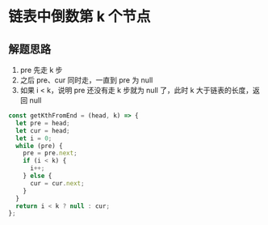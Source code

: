 # 链表中倒数第 k 个节点

## 解题思路

1. pre 先走 k 步
2. 之后 pre、cur 同时走，一直到 pre 为 null
3. 如果 i < k，说明 pre 还没有走 k 步就为 null 了，此时 k 大于链表的长度，返回 null

```js
const getKthFromEnd = (head, k) => {
  let pre = head;
  let cur = head;
  let i = 0;
  while (pre) {
    pre = pre.next;
    if (i < k) {
      i++;
    } else {
      cur = cur.next;
    }
  }
  return i < k ? null : cur;
};
```
